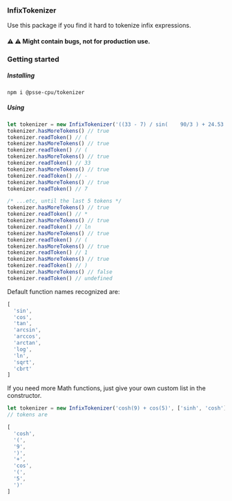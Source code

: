 ### InfixTokenizer

Use this package if you find it hard to tokenize infix expressions.

#### :warning: :warning: Might contain bugs, not for production use.

### Getting started

##### Installing
`npm i @psse-cpu/tokenizer`

##### Using
```ts
let tokenizer = new InfixTokenizer('((33 - 7) / sin(    90/3 ) + 24.53 ^ 2) * ln(1)')
tokenizer.hasMoreTokens() // true
tokenizer.readToken() // (
tokenizer.hasMoreTokens() // true
tokenizer.readToken() // (
tokenizer.hasMoreTokens() // true
tokenizer.readToken() // 33
tokenizer.hasMoreTokens() // true
tokenizer.readToken() // -
tokenizer.hasMoreTokens() // true
tokenizer.readToken() // 7

/* ...etc, until the last 5 tokens */
tokenizer.hasMoreTokens() // true
tokenizer.readToken() // *
tokenizer.hasMoreTokens() // true
tokenizer.readToken() // ln
tokenizer.hasMoreTokens() // true
tokenizer.readToken() // (
tokenizer.hasMoreTokens() // true
tokenizer.readToken() // 1
tokenizer.hasMoreTokens() // true
tokenizer.readToken() // )
tokenizer.hasMoreTokens() // false
tokenizer.readToken() // undefined
```

Default function names recognized are:
```ts
[
  'sin',
  'cos',
  'tan',
  'arcsin',
  'arccos',
  'arctan',
  'log',
  'ln',
  'sqrt',
  'cbrt'
]
```

If you need more Math functions, just give your own custom list in
the constructor.

```ts
let tokenizer = new InfixTokenizer('cosh(9) + cos(5)', ['sinh', 'cosh'])
// tokens are 

[
  'cosh',
  '(',
  '9',
  ')',
  '+',
  'cos',
  '(',
  '5',
  ')'
]
```
